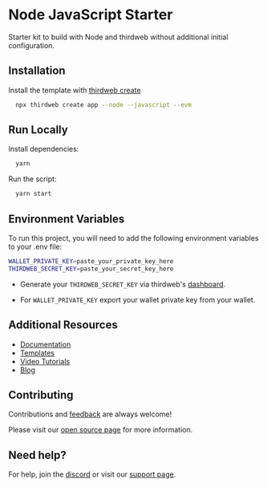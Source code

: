 # Node JavaScript Starter

Starter kit to build with Node and thirdweb without additional initial configuration.

## Installation

Install the template with [thirdweb create](https://portal.thirdweb.com/cli/create)

```bash
  npx thirdweb create app --node --javascript --evm
```

## Run Locally

Install dependencies:

```bash
  yarn
```

Run the script:

```bash
  yarn start
```

## Environment Variables

To run this project, you will need to add the following environment variables to your .env file:

```bash
WALLET_PRIVATE_KEY=paste_your_private_key_here
THIRDWEB_SECRET_KEY=paste_your_secret_key_here
```

- Generate your `THIRDWEB_SECRET_KEY` via thirdweb's [dashboard](https://thirdweb.com/create-api-key).

- For `WALLET_PRIVATE_KEY` export your wallet private key from your wallet.

## Additional Resources

- [Documentation](https://portal.thirdweb.com)
- [Templates](https://thirdweb.com/templates)
- [Video Tutorials](https://youtube.com/thirdweb_)
- [Blog](https://blog.thirdweb.com)

## Contributing

Contributions and [feedback](https://feedback.thirdweb.com) are always welcome!

Please visit our [open source page](https://thirdweb.com/open-source) for more information.

## Need help?

For help, join the [discord](https://discord.gg/thirdweb) or visit our [support page](https://support.thirdweb.com).

